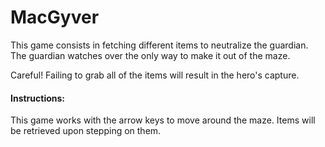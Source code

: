 # MacGyver

This game consists in fetching different items to neutralize the guardian. The guardian watches over the only way to make it out of the maze.

Careful! Failing to grab all of the items will result in the hero's capture.

#### Instructions:

This game works with the arrow keys to move around the maze. Items will be retrieved upon stepping on them.